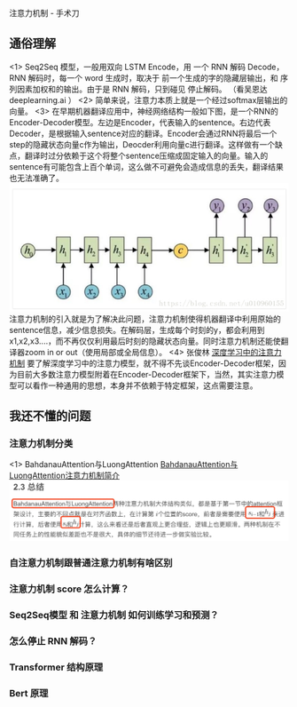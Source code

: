 注意力机制 - 手术刀
## 通俗理解
<1>
Seq2Seq 模型，一般用双向 LSTM Encode，用 一个 RNN 解码 Decode，RNN 解码时，每一个 word 生成时，取决于 前一个生成的字的隐藏层输出，和 序列因素加权和的输出。由于是 RNN 解码，只到碰见<EOS> 停止解码。 （看吴恩达 deeplearning.ai ）
<2>
简单来说，注意力本质上就是一个经过softmax层输出的向量。
<3>
在早期机器翻译应用中，神经网络结构一般如下图，是一个RNN的Encoder-Decoder模型。左边是Encoder，代表输入的sentence。右边代表Decoder，是根据输入sentence对应的翻译。Encoder会通过RNN将最后一个step的隐藏状态向量c作为输出，Deocder利用向量c进行翻译。这样做有一个缺点，翻译时过分依赖于这个将整个sentence压缩成固定输入的向量。输入的sentence有可能包含上百个单词，这么做不可避免会造成信息的丢失，翻译结果也无法准确了。
![](./_image/2019-01-07-14-48-14.jpg)
注意力机制的引入就是为了解决此问题，注意力机制使得机器翻译中利用原始的sentence信息，减少信息损失。在解码层，生成每个时刻的y，都会利用到x1,x2,x3....，而不再仅仅利用最后时刻的隐藏状态向量。同时注意力机制还能使翻译器zoom in or out（使用局部或全局信息）。
<4> 张俊林
[深度学习中的注意力机制](https://blog.csdn.net/qq_40027052/article/details/78421155)
要了解深度学习中的注意力模型，就不得不先谈Encoder-Decoder框架，因为目前大多数注意力模型附着在Encoder-Decoder框架下，当然，其实注意力模型可以看作一种通用的思想，本身并不依赖于特定框架，这点需要注意。
## 我还不懂的问题
### 注意力机制分类
<1> BahdanauAttention与LuongAttention
[BahdanauAttention与LuongAttention注意力机制简介](https://blog.csdn.net/u010960155/article/details/82853632)
![](./_image/2019-01-07-15-02-11.jpg)
### 自注意力机制跟普通注意力机制有啥区别
### 注意力机制 score 怎么计算？
### Seq2Seq模型 和 注意力机制 如何训练学习和预测？
### <EOS> 怎么停止 RNN 解码？
### Transformer 结构原理
### Bert 原理 